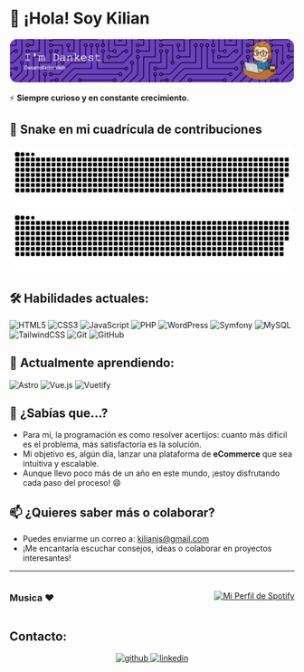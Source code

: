 # 👋 ¡Hola! Soy Kilian

![Header](./img/github-header-image.png)

⚡ **Siempre curioso y en constante crecimiento.**

## 🐍 Snake en mi cuadrícula de contribuciones

![github-contribution-grid-snake](https://raw.githubusercontent.com/iDankest/iDankest/main/img/snake.svg#gh-light-mode-only)
![github-contribution-grid-snake](https://raw.githubusercontent.com/iDankest/iDankest/main/img/snake_dark.svg#gh-dark-mode-only)

## 🛠️ Habilidades actuales:

![HTML5](https://img.shields.io/badge/html5-%23E34F26.svg?style=for-the-badge&logo=html5&logoColor=white)
![CSS3](https://img.shields.io/badge/css3-%231572B6.svg?style=for-the-badge&logo=css3&logoColor=white)
![JavaScript](https://img.shields.io/badge/javascript-%23323330.svg?style=for-the-badge&logo=javascript&logoColor=%23F7DF1E)
![PHP](https://img.shields.io/badge/php-%23777BB4.svg?style=for-the-badge&logo=php&logoColor=white)
![WordPress](https://img.shields.io/badge/WordPress-%23117AC9.svg?style=for-the-badge&logo=WordPress&logoColor=white)
![Symfony](https://img.shields.io/badge/symfony-%23000000.svg?style=for-the-badge&logo=symfony&logoColor=white)
![MySQL](https://img.shields.io/badge/mysql-4479A1.svg?style=for-the-badge&logo=mysql&logoColor=white)
![TailwindCSS](https://img.shields.io/badge/tailwindcss-%2338B2AC.svg?style=for-the-badge&logo=tailwind-css&logoColor=white)
![Git](https://img.shields.io/badge/git-%23F05033.svg?style=for-the-badge&logo=git&logoColor=white)
![GitHub](https://img.shields.io/badge/github-%23121011.svg?style=for-the-badge&logo=github&logoColor=white)

## 🌱 Actualmente aprendiendo:

![Astro](https://img.shields.io/badge/astro-%232C2052.svg?style=for-the-badge&logo=astro&logoColor=white)
![Vue.js](https://img.shields.io/badge/vuejs-%2335495e.svg?style=for-the-badge&logo=vuedotjs&logoColor=%234FC08D)
![Vuetify](https://img.shields.io/badge/Vuetify-1867C0?style=for-the-badge&logo=vuetify&logoColor=AEDDFF)

## 🤔 ¿Sabías que...?

- Para mí, la programación es como resolver acertijos: cuanto más difícil es el problema, más satisfactoria es la solución.
- Mi objetivo es, algún día, lanzar una plataforma de **eCommerce** que sea intuitiva y escalable.
- Aunque llevo poco más de un año en este mundo, ¡estoy disfrutando cada paso del proceso! 😄

## 📫 ¿Quieres saber más o colaborar?

- Puedes enviarme un correo a: [kilianjs@gmail.com](mailto:kilianjs@gmail.com)
- ¡Me encantaría escuchar consejos, ideas o colaborar en proyectos interesantes!

---

<div style="display: flex; justify-content: space-between; align-items: center;">
<h3 align="left">Musica ❤️</h3>

<div>
  
[![Mi Perfil de Spotify](https://spotify-github-profile.kittinanx.com/api/view.svg?uid=11158627011&cover_image=true&theme=novatorem&show_offline=false&background_color=121212&interchange=false&bar_color=636085&bar_color_cover=false)](https://spotify-github-profile.kittinanx.com/api/view.svg?uid=11158627011&redirect=true)
</div>
</div>

## Contacto:

<div align="center">
<a href="https://github.com/idankest" target="_blank">
<img src=https://img.shields.io/badge/github-%2324292e.svg?&style=for-the-badge&logo=github&logoColor=white alt=github style="margin-bottom: 5px;" />
</a>
<a href="https://linkedin.com/in/dankest" target="_blank">
<img src=https://img.shields.io/badge/linkedin-%231E77B5.svg?&style=for-the-badge&logo=linkedin&logoColor=white alt=linkedin style="margin-bottom: 5px;" />
</a>  
</div>

